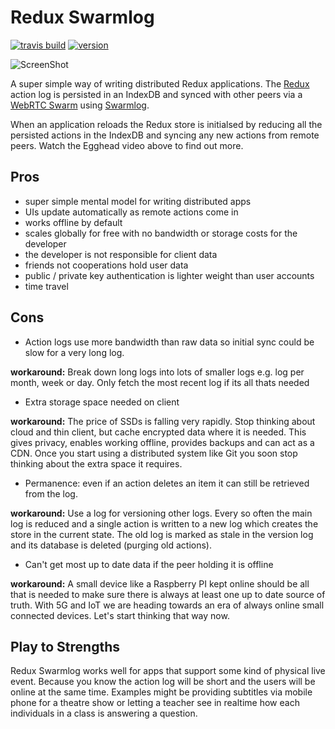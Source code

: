 # Redux Swarmlog

[![travis build](https://img.shields.io/travis/philholden/redux-swarmlog.svg?style=flat-square)](https://travis-ci.org/philholden/redux-swarmlog) [![version](https://img.shields.io/npm/v/@philholden/redux-swarmlog.svg?style=flat-square)](http://npm.im/@philholden/redux-swarmlog)

![ScreenShot](https://raw.github.com/philholden/todomvc-redux-swarmlog/master/redux-swarmlog-egghead.png)

A super simple way of writing distributed Redux applications. The [Redux](https://github.com/reactjs/redux) action log is persisted in an IndexDB and synced with other peers via a [WebRTC Swarm](https://github.com/mafintosh/webrtc-swarm) using [Swarmlog](https://github.com/substack/swarmlog).

When an application reloads the Redux store is initialsed by reducing all the persisted actions in the IndexDB and syncing any new actions from remote peers. Watch the Egghead video above to find out more.

## Pros

* super simple mental model for writing distributed apps
* UIs update automatically as remote actions come in 
* works offline by default
* scales globally for free with no bandwidth or storage costs for the developer
* the developer is not responsible for client data
* friends not cooperations hold user data 
* public / private key authentication is lighter weight than user accounts
* time travel 

## Cons

  * Action logs use more bandwidth than raw data so initial sync could be slow for a very long log.
  
  __workaround:__ Break down long logs into lots of smaller logs e.g. log per month, week or day. Only fetch the most recent log if its all thats needed
  
  * Extra storage space needed on client
  
  __workaround:__ The price of SSDs is falling very rapidly. Stop thinking about cloud and thin client, but cache encrypted data where it is needed. This gives privacy, enables working offline, provides backups and can act as a CDN. Once you start using a distributed system like Git you soon stop thinking about the extra space it requires. 

  * Permanence: even if an action deletes an item it can still be retrieved from the log.
  
 __workaround:__ Use a log for versioning other logs. Every so often the main log is reduced and a single action is written to a new log which creates the store in the current state. The old log is marked as stale in the version log and its database is deleted (purging old actions).
 
  * Can't get most up to date data if the peer holding it is offline

  __workaround:__ A small device like a Raspberry PI kept online should be all that is needed to make sure there is always at least one up to date source of truth. With 5G and IoT we are heading towards an era of always online small connected devices. Let's start thinking that way now.

## Play to Strengths

Redux Swarmlog works well for apps that support some kind of physical live event. Because you know the action log will be short and the users will be online at the same time. Examples might be providing subtitles via mobile phone for a theatre show or letting a teacher see in realtime how each individuals in a class is answering a question. 
